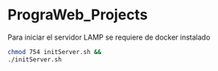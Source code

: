 # PrograWeb_Projects

Para iniciar el servidor LAMP se requiere de docker instalado

```bash
chmod 754 initServer.sh && 
./initServer.sh
```
